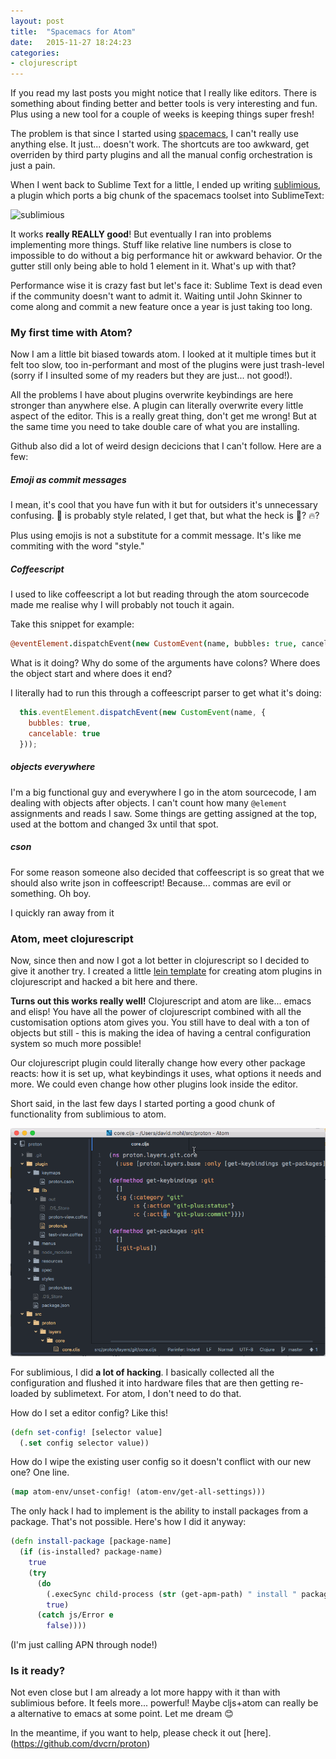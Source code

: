 ```yaml
---
layout: post
title:  "Spacemacs for Atom"
date:   2015-11-27 18:24:23
categories:
- clojurescript
---
```


If you read my last posts you might notice that I really like editors. There is something about finding better and better tools is very interesting and fun. Plus using a new tool for a couple of weeks is keeping things super fresh!

The problem is that since I started using [spacemacs](http://dvcrn.github.io/2015/10/13/my_dream_editor.html), I can't really use anything else. It just... doesn't work. The shortcuts are too awkward, get overriden by third party plugins and all the manual config orchestration is just a pain. 

When I went back to Sublime Text for a little, I ended up writing [sublimious](https://github.com/dvcrn/sublimious), a plugin which ports a big chunk of the spacemacs toolset into SublimeText: 

![sublimious](http://i.imgur.com/MqsB6Pt.gif)

It works __really REALLY good__! But eventually I ran into problems implementing more things. Stuff like relative line numbers is close to impossible to do without a big performance hit or awkward behavior. Or the gutter still only being able to hold 1 element in it. What's up with that? 

Performance wise it is crazy fast but let's face it: Sublime Text is dead even if the community doesn't want to admit it. Waiting until John Skinner to come along and commit a new feature once a year is just taking too long. 

### My first time with Atom? 

Now I am a little bit biased towards atom. I looked at it multiple times but it felt too slow, too in-performant and most of the plugins were just trash-level (sorry if I insulted some of my readers but they are just... not good!).

All the problems I have about plugins overwrite keybindings are here stronger than anywhere else. A plugin can literally overwrite every little aspect of the editor. This is a really great thing, don't get me wrong! But at the same time you need to take double care of what you are installing. 

Github also did a lot of weird design decicions that I can't follow. Here are a few:

##### Emoji as commit messages
I mean, it's cool that you have fun with it but for outsiders it's unnecessary confusing. 🎨 is probably style related, I get that, but what the heck is 📝? 🔥?

Plus using emojis is not a substitute for a commit message. It's like me commiting with the word "style."

##### Coffeescript

I used to like coffeescript a lot but reading through the atom sourcecode made me realise why I will probably not touch it again. 

Take this snippet for example:

```coffee
@eventElement.dispatchEvent(new CustomEvent(name, bubbles: true, cancelable: true))
```

What is it doing? Why do some of the arguments have colons? Where does the object start and where does it end? 

I literally had to run this through a coffeescript parser to get what it's doing:

```javascript
  this.eventElement.dispatchEvent(new CustomEvent(name, {
    bubbles: true,
    cancelable: true
  }));
```

##### objects everywhere

I'm a big functional guy and everywhere I go in the atom sourcecode, I am dealing with objects after objects. I can't count how many `@element` assignments and reads I saw. Some things are getting assigned at the top, used at the bottom and changed 3x until that spot.

##### cson
For some reason someone also decided that coffeescript is so great that we should also write json in coffeescript! Because... commas are evil or something. Oh boy. 


I quickly ran away from it 

### Atom, meet clojurescript

Now, since then and now I got a lot better in clojurescript so I decided to give it another try. I created a little [lein template](https://github.com/dvcrn/ajom) for creating atom plugins in clojurescript and hacked a bit here and there. 

__Turns out this works really well!__ Clojurescript and atom are like... emacs and elisp! You have all the power of clojurescript combined with all the customisation options atom gives you. You still have to deal with a ton of objects but still - this is making the idea of having a central configuration system so much more possible!

Our clojurescript plugin could literally change how every other package reacts: how it is set up, what keybindings it uses, what options it needs and more. We could even change how other plugins look inside the editor. 

Short said, in the last few days I started porting a good chunk of functionality from sublimious to atom. 

![demo](../images/proton-demo.gif)

For sublimious, I did __a lot of hacking__. I basically collected all the configuration and flushed it into hardware files that are then getting re-loaded by sublimetext. For atom, I don't need to do that. 

How do I set a editor config? Like this!

```clj
(defn set-config! [selector value]
  (.set config selector value))
```

How do I wipe the existing user config so it doesn't conflict with our new one? One line.

```clj
(map atom-env/unset-config! (atom-env/get-all-settings)))

```

The only hack I had to implement is the ability to install packages from a package. That's not possible. Here's how I did it anyway:

```clj
(defn install-package [package-name]
  (if (is-installed? package-name)
    true
    (try
      (do
        (.execSync child-process (str (get-apm-path) " install " package-name " --no-colors"))
        true)
      (catch js/Error e
        false))))
```

(I'm just calling APN through node!)

### Is it ready?

Not even close but I am already a lot more happy with it than with sublimious before. It feels more... powerful! Maybe cljs+atom can really be a alternative to emacs at some point. Let me dream 😊

In the meantime, if you want to help, please check it out [here].(https://github.com/dvcrn/proton)